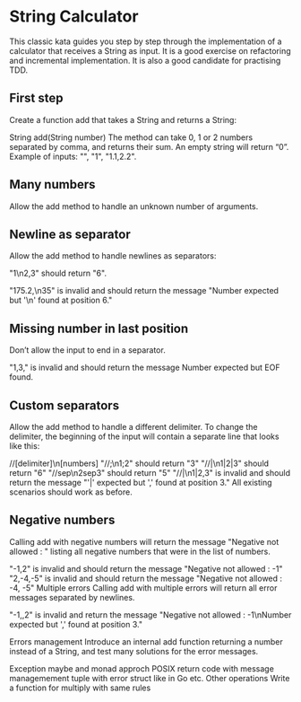 # String Calculator
This classic kata guides you step by step through the implementation of a calculator that receives a String as input. It is a good exercise on refactoring and incremental implementation. It is also a good candidate for practising TDD.

## First step
Create a function add that takes a String and returns a String:

String add(String number)
The method can take 0, 1 or 2 numbers separated by comma, and returns their sum.
An empty string will return “0”.
Example of inputs: "", "1", "1.1,2.2".

## Many numbers
Allow the add method to handle an unknown number of arguments.

## Newline as separator
Allow the add method to handle newlines as separators:

"1\n2,3" should return "6".

"175.2,\n35" is invalid and should return the message "Number expected but '\n' found at position 6."

## Missing number in last position
Don’t allow the input to end in a separator.

"1,3," is invalid and should return the message Number expected but EOF found.

## Custom separators
Allow the add method to handle a different delimiter. To change the delimiter, the beginning of the input will contain a separate line that looks like this:

//[delimiter]\n[numbers]
"//;\n1;2" should return "3"
"//|\n1|2|3" should return "6"
"//sep\n2sep3" should return "5"
"//|\n1|2,3" is invalid and should return the message "'|' expected but ',' found at position 3."
All existing scenarios should work as before.

## Negative numbers
Calling add with negative numbers will return the message "Negative not allowed : " listing all negative numbers that were in the list of numbers.

"-1,2" is invalid and should return the message "Negative not allowed : -1"
"2,-4,-5" is invalid and should return the message "Negative not allowed : -4, -5"
Multiple errors
Calling add with multiple errors will return all error messages separated by newlines.

"-1,,2" is invalid and return the message "Negative not allowed : -1\nNumber expected but ',' found at position 3."

Errors management
Introduce an internal add function returning a number instead of a String, and test many solutions for the error messages.

Exception
maybe and monad approch
POSIX return code with message managemement
tuple with error struct like in Go
etc.
Other operations
Write a function for multiply with same rules
